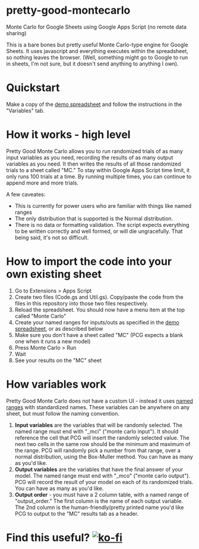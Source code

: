 # pretty-good-montecarlo
Monte Carlo for Google Sheets using Google Apps Script (no remote data sharing)

This is a bare bones but pretty useful Monte Carlo-type engine for Google Sheets. It uses javascript and everything executes within the spreadsheet, so nothing leaves the browser. (Well, something might go to Google to run in sheets, I'm not sure, but it doesn't send anything to anything I own).

# Quickstart

Make a copy of the [demo spreadsheet](https://docs.google.com/spreadsheets/d/1tk-_XRlynu7NkyomjNsSYGbdB1qTGoSdjVB1ckgyl30/edit#gid=0) and follow the instructions in the "Variables" tab.

# How it works - high level

Pretty Good Monte Carlo allows you to run randomized trials of as many input variables as you need, recording the results of as many output variables as you need. It then writes the results of all those randomized trials to a sheet called "MC." To stay within Google Apps Script time limit, it only runs 100 trials at a time. By running multiple times, you can continue to append more and more trials.

A few caveates:
*  This is currently for power users who are familiar with things like named ranges
*  The only distribution that is supported is the Normal distribution.
*  There is no data or formatting validation. The script expects everything to be written correctly and well formed, or will die ungracefully. That being said, it's not so difficult.

# How to import the code into your own existing sheet
1) Go to Extensions > Apps Script
1) Create two files (Code.gs and Util.gs). Copy/paste the code from the files in this repository into those two files respectively.
1) Reload the spreadsheet. You should now have a menu item at the top called "Monte Carlo"
1) Create your named ranges for inputs/outs as specified in the [demo spreadsheet](https://docs.google.com/spreadsheets/d/1tk-_XRlynu7NkyomjNsSYGbdB1qTGoSdjVB1ckgyl30/edit#gid=0), or as described below
1) Make sure you don't have a sheet called "MC" (PCG expects a blank one when it runs a new model)
1) Press Monte Carlo > Run
1) Wait
1) See your results on the "MC" sheet

# How variables work
Pretty Good Monte Carlo does not have a custom UI - instead it uses [named ranges](https://support.google.com/docs/answer/63175?hl=en-GB&co=GENIE.Platform%3DDesktop) with standardized names. These variables can be anywhere on any sheet, but must follow the naming convention.

1) **Input variables** are the variables that will be randomly selected. The named range must end with "_mci" ("monte carlo input"). It should reference the cell that PCG will insert the randomly selected value. The next two cells in the same row should be the minimum and maximum of the range. PCG will randomly pick a number from that range, over a normal distribution, using the Box-Muller method. You can have as many as you'd like.
2) **Output variables** are the variables that have the final answer of your model. The named range must end with "_mco" ("monte carlo output"). PCG will record the result of your model on each of its randomized trials. You can have as many as you'd like.
3) **Output order** - you must have a 2 column table, with a named range of "output_order." The first column is the name of each output variable. The 2nd column is the human-friendly/pretty printed name you'd like PCG to output to the "MC" results tab as a header.

# Find this useful? [![ko-fi](https://ko-fi.com/img/githubbutton_sm.svg)](https://ko-fi.com/U6U6U4VNU)
